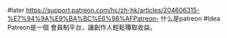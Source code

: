 #later  https://support.patreon.com/hc/zh-hk/articles/204606315-%E7%94%9A%E9%BA%BC%E6%98%AFPatreon-   什么是patreon  #Idea Patreon是一個 會員制平台，讓創作人輕鬆賺取收益。